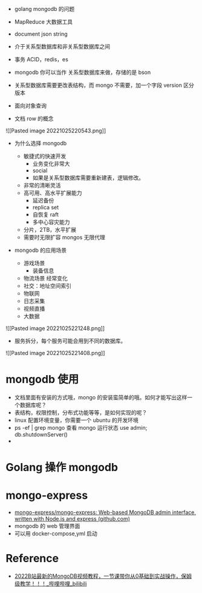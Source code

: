 - golang mongodb 的问题
- MapReduce 大数据工具

- document json string
- 介于关系型数据库和非关系型数据库之间
- 事务 ACID，redis，es
- mongodb 你可以当作 关系型数据库来做，存储的是 bson
- 关系型数据库需要更改表结构，而 mongo 不需要，加一个字段 version 区分版本
- 面向对象查询
- 文档 row 的概念

![[Pasted image 20221025220543.png]]

- 为什么选择 mongodb
	- 敏捷式的快速开发
		- 业务变化非常大
		- social
		- 如果是关系型数据库需要重新建表，逻辑修改。
	- 非常的清晰灵活
	- 高可用、高水平扩展能力
		- 延迟备份
		- replica set
		- 自恢复 raft
		- 多中心容灾能力
	- 分片，2TB，水平扩展
	- 需要时无限扩容 mongos 无限代理

- mongodb 的应用场景
	- 游戏场景
		- 装备信息
	- 物流场景 经常变化
	- 社交：地址空间索引
	- 物联网
	- 日志采集
	- 视频直播
	- 大数据

![[Pasted image 20221025221248.png]]

- 服务拆分，每个服务可能会用到不同的数据库。

![[Pasted image 20221025221408.png]]

# mongodb 使用
- 文档里面有安装的方式哦，mongo 的安装蛮简单的哦。如何才能写出这样一个数据库呢？
- 表结构，权限控制，分布式功能等等，是如何实现的呢？
- linux 配置环境变量，你需要一个 ubuntu 的开发环境
- ps -ef | grep mongo 查看 mongo 运行状态 use admin; db.shutdownServer()
- 
# Golang 操作 mongodb


# mongo-express
- [mongo-express/mongo-express: Web-based MongoDB admin interface, written with Node.js and express (github.com)](https://github.com/mongo-express/mongo-express)
- mongodb 的 web 管理界面
- 可以用 docker-compose,yml 启动


# Reference
- [2022B站最新的MongoDB视频教程，一节课带你从0基础到实战操作，保姆级教学！！！_哔哩哔哩_bilibili](https://www.bilibili.com/video/BV1CS4y1e7Pb/?spm_id_from=333.337.search-card.all.click&vd_source=25509bb582bc4a25d86d871d5cdffca3)